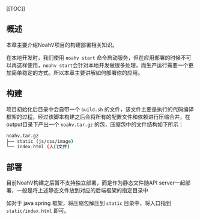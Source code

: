 [[TOC]]

## 概述
本章主要介绍NoahV项目的构建部署相关知识。

在本地开发时，我们使用 `noahv start` 命令启动服务，但在应用部署的时候不可以再这样使用，`noahv start`会针对本地开发做很多处理，而生产运行需要一个更加简单稳定的方式。所以本章主要讲解如何部署你的应用。

## 构建
 
项目初始化后目录中会自带一个 `build.sh` 的文件，该文件主要是执行的代码编译框架的过程，经过该脚本构建之后会将所有的配置文件和依赖进行压缩合并，在output目录下产出一个 `noahv.tar.gz` 的包，压缩包中的文件结构如下所示：

```bash
noahv.tar.gz
├── static (js/css/image)
└── index.html (入口文件)
```


<!-- 对于百度内部的项目，一般是通过 AGILE 平台来构建，在初始化的项目根目录中加入 AGILE 平台的 `BCLOUD` 文件，然后在该文件中执行 `sh build.sh` 即可，如下所示为示例的BCLOUD内容：
<div class="normal-code">

```bash
BUILD_SUBMITTER -e UBUNTU -x -m baidu/path/code -c "cd baidu/path/code && sh build.sh" -u ./
```

其中`baidu/path/code` 为你的代码路径

</div> -->

<!-- 关于AGILE和BCLOUD如有更多的疑问，可以参考[AGILE用户手册]() 或者咨询AGILE客服。 -->

## 部署

目前NoahV构建之后暂不支持独立部署，而是作为静态文件随API server一起部署，一般是将上述静态文件放到对应的后端框架的指定目录中


如对于 java spring 框架，将压缩包解压到 `static` 目录中，将入口指到 `static/index.html` 即可。



